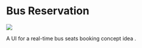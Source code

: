 # Bus Reservation
<img src="https://drive.google.com/uc?export=view&id=1FdxJDKE3JA2e4CaTmBcFhTu8Bt3onFZ0" />

A UI for a real-time bus seats booking concept idea .
